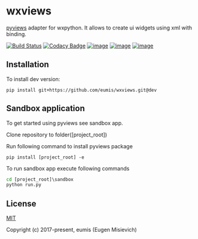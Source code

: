 # wxviews

[pyviews](https://github.com/eumis/pyviews) adapter for wxpython. It allows to create ui widgets using xml with binding.

[![Build Status](https://travis-ci.com/eumis/wxviews.svg?branch=dev)](https://travis-ci.com/eumis/wxviews)
[![Codacy Badge](https://api.codacy.com/project/badge/Grade/0298085f56ac4dee99817a67f793d6f6)](https://www.codacy.com/app/eumis/wxviews?utm_source=github.com&amp;utm_medium=referral&amp;utm_content=eumis/wxviews&amp;utm_campaign=Badge_Grade)
[![image](https://img.shields.io/pypi/v/wxviews.svg)](https://python.org/pypi/wxviews)
[![image](https://img.shields.io/pypi/pyversions/wxviews.svg)](https://python.org/pypi/wxviews)
[![image](https://img.shields.io/pypi/l/wxviews.svg)](https://python.org/pypi/wxviews)

## Installation

To install dev version:

`pip install git+https://github.com/eumis/wxviews.git@dev`

## Sandbox application

To get started using pyviews see sandbox app.

Clone repository to folder(\[project_root\])

Run following command to install pyviews package

`pip install [project_root] -e`

To run sandbox app execute following commands

```cmd
cd [project_root]\sandbox
python run.py
```

## License

[MIT](http://opensource.org/licenses/MIT)

Copyright (c) 2017-present, eumis (Eugen Misievich)
